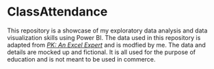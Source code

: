 # ClassAttendance
This repository is a showcase of my exploratory data analysis and data visualization skills using Power BI. The data used in this repository is adapted from [_PK: An Excel Expert_](https://www.pk-anexcelexpert.com/automated-attendance-sheet-in-excel-download/#google_vignette) and is modfied by me. The data and details are mocked up and fictional. It is all used for the purpose of education and is not meant to be used in commerce.
